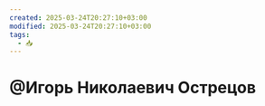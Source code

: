 ```yaml
---
created: 2025-03-24T20:27:10+03:00
modified: 2025-03-24T20:27:10+03:00
tags:
  - 📥
---
```


# @Игорь Николаевич Острецов
